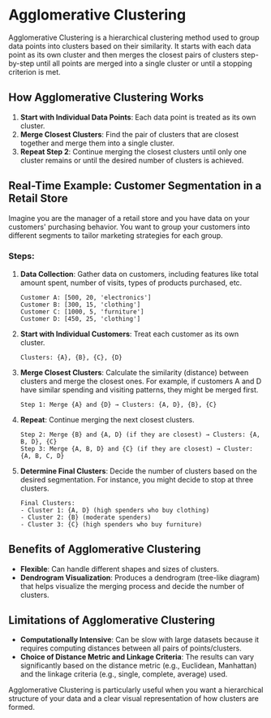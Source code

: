# Agglomerative Clustering

Agglomerative Clustering is a hierarchical clustering method used to group data points into clusters based on their similarity. It starts with each data point as its own cluster and then merges the closest pairs of clusters step-by-step until all points are merged into a single cluster or until a stopping criterion is met.

## How Agglomerative Clustering Works

1. **Start with Individual Data Points**: Each data point is treated as its own cluster.
2. **Merge Closest Clusters**: Find the pair of clusters that are closest together and merge them into a single cluster.
3. **Repeat Step 2**: Continue merging the closest clusters until only one cluster remains or until the desired number of clusters is achieved.

## Real-Time Example: Customer Segmentation in a Retail Store

Imagine you are the manager of a retail store and you have data on your customers' purchasing behavior. You want to group your customers into different segments to tailor marketing strategies for each group.

### Steps:

1. **Data Collection**: Gather data on customers, including features like total amount spent, number of visits, types of products purchased, etc.
   ```
   Customer A: [500, 20, 'electronics']
   Customer B: [300, 15, 'clothing']
   Customer C: [1000, 5, 'furniture']
   Customer D: [450, 25, 'clothing']
   ```

2. **Start with Individual Customers**: Treat each customer as its own cluster.
   ```
   Clusters: {A}, {B}, {C}, {D}
   ```

3. **Merge Closest Clusters**: Calculate the similarity (distance) between clusters and merge the closest ones. For example, if customers A and D have similar spending and visiting patterns, they might be merged first.
   ```
   Step 1: Merge {A} and {D} → Clusters: {A, D}, {B}, {C}
   ```

4. **Repeat**: Continue merging the next closest clusters.
   ```
   Step 2: Merge {B} and {A, D} (if they are closest) → Clusters: {A, B, D}, {C}
   Step 3: Merge {A, B, D} and {C} (if they are closest) → Cluster: {A, B, C, D}
   ```

5. **Determine Final Clusters**: Decide the number of clusters based on the desired segmentation. For instance, you might decide to stop at three clusters.
   ```
   Final Clusters: 
   - Cluster 1: {A, D} (high spenders who buy clothing)
   - Cluster 2: {B} (moderate spenders)
   - Cluster 3: {C} (high spenders who buy furniture)
   ```

## Benefits of Agglomerative Clustering

- **Flexible**: Can handle different shapes and sizes of clusters.
- **Dendrogram Visualization**: Produces a dendrogram (tree-like diagram) that helps visualize the merging process and decide the number of clusters.

## Limitations of Agglomerative Clustering

- **Computationally Intensive**: Can be slow with large datasets because it requires computing distances between all pairs of points/clusters.
- **Choice of Distance Metric and Linkage Criteria**: The results can vary significantly based on the distance metric (e.g., Euclidean, Manhattan) and the linkage criteria (e.g., single, complete, average) used.

Agglomerative Clustering is particularly useful when you want a hierarchical structure of your data and a clear visual representation of how clusters are formed.